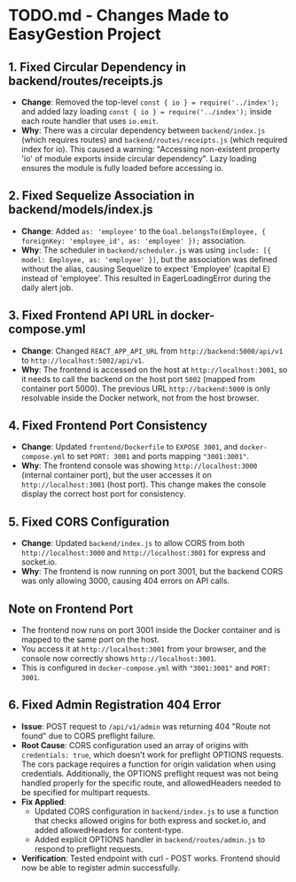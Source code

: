 # TODO.md - Changes Made to EasyGestion Project

## 1. Fixed Circular Dependency in backend/routes/receipts.js
- **Change**: Removed the top-level `const { io } = require('../index');` and added lazy loading `const { io } = require('../index');` inside each route handler that uses `io.emit`.
- **Why**: There was a circular dependency between `backend/index.js` (which requires routes) and `backend/routes/receipts.js` (which required index for io). This caused a warning: "Accessing non-existent property 'io' of module exports inside circular dependency". Lazy loading ensures the module is fully loaded before accessing io.

## 2. Fixed Sequelize Association in backend/models/index.js
- **Change**: Added `as: 'employee'` to the `Goal.belongsTo(Employee, { foreignKey: 'employee_id', as: 'employee' });` association.
- **Why**: The scheduler in `backend/scheduler.js` was using `include: [{ model: Employee, as: 'employee' }]`, but the association was defined without the alias, causing Sequelize to expect 'Employee' (capital E) instead of 'employee'. This resulted in EagerLoadingError during the daily alert job.

## 3. Fixed Frontend API URL in docker-compose.yml
- **Change**: Changed `REACT_APP_API_URL` from `http://backend:5000/api/v1` to `http://localhost:5002/api/v1`.
- **Why**: The frontend is accessed on the host at `http://localhost:3001`, so it needs to call the backend on the host port `5002` (mapped from container port 5000). The previous URL `http://backend:5000` is only resolvable inside the Docker network, not from the host browser.

## 4. Fixed Frontend Port Consistency
- **Change**: Updated `frontend/Dockerfile` to `EXPOSE 3001`, and `docker-compose.yml` to set `PORT: 3001` and ports mapping `"3001:3001"`.
- **Why**: The frontend console was showing `http://localhost:3000` (internal container port), but the user accesses it on `http://localhost:3001` (host port). This change makes the console display the correct host port for consistency.

## 5. Fixed CORS Configuration
- **Change**: Updated `backend/index.js` to allow CORS from both `http://localhost:3000` and `http://localhost:3001` for express and socket.io.
- **Why**: The frontend is now running on port 3001, but the backend CORS was only allowing 3000, causing 404 errors on API calls.

## Note on Frontend Port
- The frontend now runs on port 3001 inside the Docker container and is mapped to the same port on the host.
- You access it at `http://localhost:3001` from your browser, and the console now correctly shows `http://localhost:3001`.
- This is configured in `docker-compose.yml` with `"3001:3001"` and `PORT: 3001`.
## 6. Fixed Admin Registration 404 Error
- **Issue**: POST request to `/api/v1/admin` was returning 404 "Route not found" due to CORS preflight failure.
- **Root Cause**: CORS configuration used an array of origins with `credentials: true`, which doesn't work for preflight OPTIONS requests. The cors package requires a function for origin validation when using credentials. Additionally, the OPTIONS preflight request was not being handled properly for the specific route, and allowedHeaders needed to be specified for multipart requests.
- **Fix Applied**: 
  - Updated CORS configuration in `backend/index.js` to use a function that checks allowed origins for both express and socket.io, and added allowedHeaders for content-type.
  - Added explicit OPTIONS handler in `backend/routes/admin.js` to respond to preflight requests.
- **Verification**: Tested endpoint with curl - POST works. Frontend should now be able to register admin successfully.
